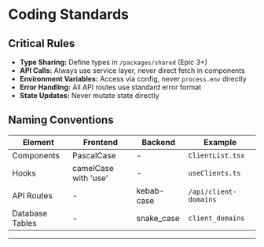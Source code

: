 # Coding Standards

## Critical Rules

- **Type Sharing:** Define types in `/packages/shared` (Epic 3+)
- **API Calls:** Always use service layer, never direct fetch in components
- **Environment Variables:** Access via config, never `process.env` directly
- **Error Handling:** All API routes use standard error format
- **State Updates:** Never mutate state directly

## Naming Conventions

| Element | Frontend | Backend | Example |
|---------|----------|---------|---------|
| Components | PascalCase | - | `ClientList.tsx` |
| Hooks | camelCase with 'use' | - | `useClients.ts` |
| API Routes | - | kebab-case | `/api/client-domains` |
| Database Tables | - | snake_case | `client_domains` |

---
